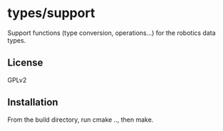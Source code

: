 types/support
=============
Support functions (type conversion, operations...) for the robotics
data types.

License
-------
GPLv2

Installation
------------
From the build directory, run cmake .., then make.

